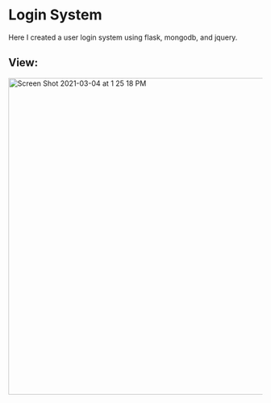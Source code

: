 # Login System 

Here I created a user login system using flask, mongodb, and jquery. 


## View: 

<img width="626" alt="Screen Shot 2021-03-04 at 1 25 18 PM" src="https://user-images.githubusercontent.com/72639210/110028932-e24bf480-7d01-11eb-9082-801138fa72fa.png">
